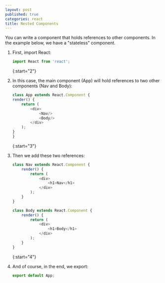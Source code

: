 ```yaml
---
layout: post
published: true
categories: react
title: Nested Components
---
```


You can write a component that holds references to other components.  In the example below, we have a "stateless" component. 

1.  First, import React: 

    ```javascript
    import React from 'react';
    ```
    {:start="2"}
2.  In this case, the main component (App) will hold references to two other components (Nav and Body):  

    ```javascript
    class App extends React.Component {
    render() {
        return (
            <div>
                <Nav/>
                <Body/>
            </div>
        );
    }
    }
    ```
    {:start="3"}
3.  Then we add these two references: 

    ```javascript
    class Nav extends React.Component {
        render() {
            return (
                <div>
                    <h1>Nav</h1>
                </div>
            );
        }
    }

    class Body extends React.Component {
        render() {
            return (
                <div>
                    <h1>Body</h1>
                </div>
            );
        }
    }
    ```
    {:start="4"}
4.  And of course, in the end, we export: 

    ```javascript
    export default App;
    ```